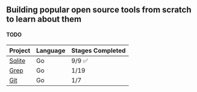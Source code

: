 ## Building popular open source tools from scratch to learn about them

#### TODO

| Project                                                         | Language | Stages Completed |
| --------------------------------------------------------------- | -------- | ---------------- |
| [ Sqlite ](https://app.codecrafters.io/courses/sqlite/overview) | Go       | 9/9 ✅           |
| [ Grep ](https://app.codecrafters.io/courses/grep/overview)     | Go       | 1/19             |
| [ Git ](https://app.codecrafters.io/courses/git/overview)       | Go       | 1/7              |
